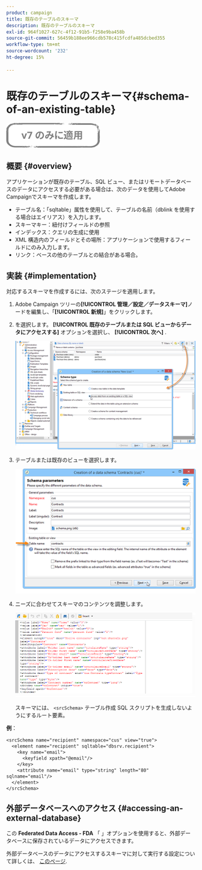 ```yaml
---
product: campaign
title: 既存のテーブルのスキーマ
description: 既存のテーブルのスキーマ
exl-id: 964f1027-627c-4f12-91b5-f258e9ba458b
source-git-commit: 56459b188ee966cdb578c415fcdfa485dcbed355
workflow-type: tm+mt
source-wordcount: '232'
ht-degree: 15%

---
```


# 既存のテーブルのスキーマ{#schema-of-an-existing-table}

![](../../assets/v7-only.svg)

## 概要 {#overview}

アプリケーションが既存のテーブル、SQL ビュー、またはリモートデータベースのデータにアクセスする必要がある場合は、次のデータを使用してAdobe Campaignでスキーマを作成します。

* テーブル名：「sqltable」属性を使用して、テーブルの名前（dblink を使用する場合はエイリアス）を入力します。
* スキーマキー：紐付けフィールドの参照
* インデックス：クエリの生成に使用
* XML 構造内のフィールドとその場所：アプリケーションで使用するフィールドにのみ入力します。
* リンク：ベースの他のテーブルとの結合がある場合。

## 実装 {#implementation}

対応するスキーマを作成するには、次のステージを適用します。

1. Adobe Campaign ツリーの&#x200B;**[!UICONTROL 管理／設定／データスキーマ]**&#x200B;ノードを編集し、「**[!UICONTROL 新規]**」をクリックします。
1. を選択します。 **[!UICONTROL 既存のテーブルまたは SQL ビューからデータにアクセスする]** オプションを選択し、 **[!UICONTROL 次へ]** .

   ![](assets/s_ncs_configuration_extand_a_schema.png)

1. テーブルまたは既存のビューを選択します。

   ![](assets/s_ncs_configuration_select_table.png)

1. ニーズに合わせてスキーマのコンテンツを調整します。

   ![](assets/s_ncs_configuration_view_create_schema.png)

   スキーマには、 `<srcSchema>` テーブル作成 SQL スクリプトを生成しないようにするルート要素。

**例**：

```
<srcSchema name="recipient" namespace="cus" view="true">
  <element name="recipient" sqltable="dbsrv.recipient">
    <key name="email">
      <keyfield xpath="@email"/>
    </key>   
    <attribute name="email" type="string" length="80" sqlname="email"/>
  </element>
</srcSchema>
```

## 外部データベースへのアクセス {#accessing-an-external-database}

この **Federated Data Access - FDA** 「 」オプションを使用すると、外部データベースに保存されているデータにアクセスできます。

外部データベースのデータにアクセスするスキーマに対して実行する設定について詳しくは、 [このページ](../../installation/using/creating-data-schema.md).

